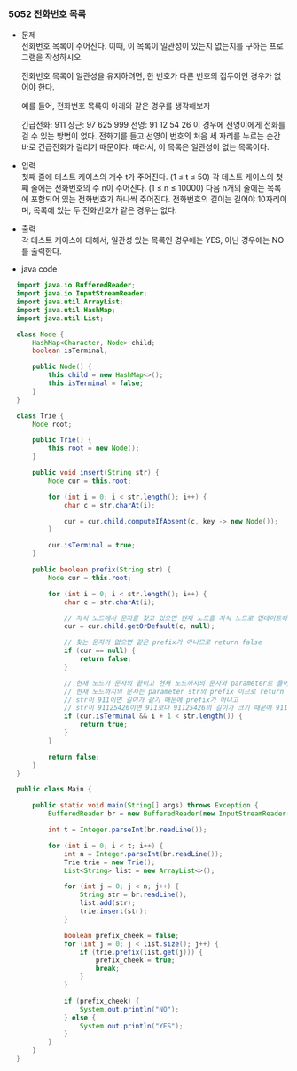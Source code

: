 ### 5052 전화번호 목록
  - 문제  
    전화번호 목록이 주어진다. 이때, 이 목록이 일관성이 있는지 없는지를 구하는 프로그램을 작성하시오.

    전화번호 목록이 일관성을 유지하려면, 한 번호가 다른 번호의 접두어인 경우가 없어야 한다.

    예를 들어, 전화번호 목록이 아래와 같은 경우를 생각해보자

    긴급전화: 911
    상근: 97 625 999
    선영: 91 12 54 26
    이 경우에 선영이에게 전화를 걸 수 있는 방법이 없다. 전화기를 들고 선영이 번호의 처음 세 자리를 누르는 순간 바로 긴급전화가 걸리기 때문이다. 따라서, 이 목록은 일관성이 없는 목록이다. 
  
  - 입력  
  첫째 줄에 테스트 케이스의 개수 t가 주어진다. (1 ≤ t ≤ 50) 각 테스트 케이스의 첫째 줄에는 전화번호의 수 n이 주어진다. (1 ≤ n ≤ 10000) 다음 n개의 줄에는 목록에 포함되어 있는 전화번호가 하나씩 주어진다. 전화번호의 길이는 길어야 10자리이며, 목록에 있는 두 전화번호가 같은 경우는 없다.
  
  - 출력  
  각 테스트 케이스에 대해서, 일관성 있는 목록인 경우에는 YES, 아닌 경우에는 NO를 출력한다.
  
  - java code
  ```java
    import java.io.BufferedReader;
    import java.io.InputStreamReader;
    import java.util.ArrayList;
    import java.util.HashMap;
    import java.util.List;

    class Node {
        HashMap<Character, Node> child;
        boolean isTerminal;

        public Node() {
            this.child = new HashMap<>();
            this.isTerminal = false;
        }
    }

    class Trie {
        Node root;

        public Trie() {
            this.root = new Node();
        }

        public void insert(String str) {
            Node cur = this.root;

            for (int i = 0; i < str.length(); i++) {
                char c = str.charAt(i);

                cur = cur.child.computeIfAbsent(c, key -> new Node());
            }

            cur.isTerminal = true;
        }

        public boolean prefix(String str) {
            Node cur = this.root;

            for (int i = 0; i < str.length(); i++) {
                char c = str.charAt(i);

                // 자식 노드에서 문자를 찾고 있으면 현재 노드를 자식 노드로 업데이트하고 없으면 null로 업데이트
                cur = cur.child.getOrDefault(c, null);

                // 찾는 문자가 없으면 같은 prefix가 아니므로 return false
                if (cur == null) {
                    return false;
                }

                // 현재 노드가 문자의 끝이고 현재 노드까지의 문자와 parameter로 들어온 str과 길이가 같지 않으면
                // 현재 노드까지의 문자는 parameter str의 prefix 이므로 return true
                // str이 911이면 길이가 같기 때문에 prefix가 아니고
                // str이 91125426이면 911보다 91125426의 길이가 크기 때문에 911은 str의 prefix 임
                if (cur.isTerminal && i + 1 < str.length()) {
                    return true;
                }
            }

            return false;
        }
    }

    public class Main {

        public static void main(String[] args) throws Exception {
            BufferedReader br = new BufferedReader(new InputStreamReader(System.in));

            int t = Integer.parseInt(br.readLine());

            for (int i = 0; i < t; i++) {
                int n = Integer.parseInt(br.readLine());
                Trie trie = new Trie();
                List<String> list = new ArrayList<>();

                for (int j = 0; j < n; j++) {
                    String str = br.readLine();
                    list.add(str);
                    trie.insert(str);
                }

                boolean prefix_cheek = false;
                for (int j = 0; j < list.size(); j++) {
                    if (trie.prefix(list.get(j))) {
                        prefix_cheek = true;
                        break;
                    }
                }

                if (prefix_cheek) {
                    System.out.println("NO");
                } else {
                    System.out.println("YES");
                }
            }
        }
    }
  ```
